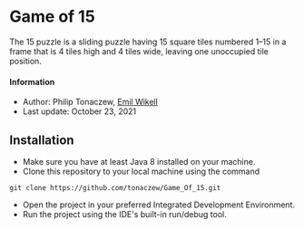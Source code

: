 # Game of 15

The 15 puzzle is a sliding puzzle having 15 square tiles numbered 1–15 in a frame that is 4 tiles high and 4 tiles wide, leaving one unoccupied tile position.

#### Information
- Author: Philip Tonaczew, [Emil Wikell](https://github.com/EmilWikell)
- Last update: October 23, 2021

## Installation

- Make sure you have at least Java 8 installed on your machine.
- Clone this repository to your local machine using the command

`git clone https://github.com/tonaczew/Game_Of_15.git`
- Open the project in your preferred Integrated Development Environment.
- Run the project using the IDE's built-in run/debug tool.
